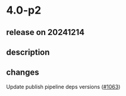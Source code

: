 # 4.0-p2

## release on 20241214

## description

## changes

Update publish pipeline deps versions (<a class="issue-link js-issue-link" data-error-text="Failed to load title" data-id="2738806203" data-permission-text="Title is private" data-url="https://github.com/zalando/spilo/issues/1063" data-hovercard-type="pull_request" data-hovercard-url="/zalando/spilo/pull/1063/hovercard" href="https://github.com/zalando/spilo/pull/1063">#1063</a>)

